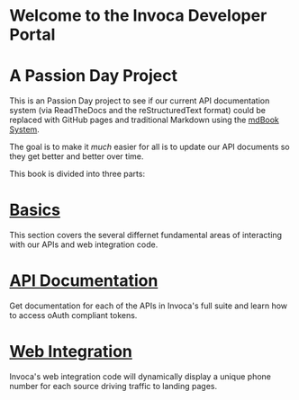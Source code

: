 Welcome to the Invoca Developer Portal
======

A Passion Day Project
======
This is an Passion Day project to see if our current API documentation
system (via ReadTheDocs and the reStructuredText format) could be
replaced with GitHub pages and traditional Markdown using the [mdBook System](https://rust-lang.github.io/mdBook/format/markdown.html).

The goal is to make it *much* easier for all is to update our API documents so they get better and better over time. 

This book is divided into three parts:

[Basics](./basics/index.md)
======
This section covers the several differnet fundamental areas of interacting with our APIs and web integration code.


[API Documentation](./api_documentation/index.md)
======
Get documentation for each of the APIs in Invoca's full suite and learn how to access oAuth compliant tokens.

[Web Integration](./web_integration.md)
======

Invoca's web integration code will dynamically display a unique phone number for each source driving traffic to landing pages.
